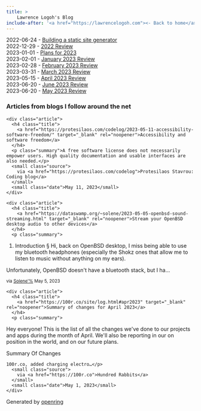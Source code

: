 ```yaml
---
title: > 
    Lawrence Logoh's Blog
include-after: '<a href="https://lawrencelogoh.com"><- Back to home</a>'
---
```


2022-06-24 - [Building a static site generator](https://lawrencelogoh.com/blog/building_ssg.html)  
2022-12-29 - [2022 Review](https://lawrencelogoh.com/blog/2022_review.html)  
2023-01-01 - [Plans for 2023](https://lawrencelogoh.com/blog/2023_plans.html)  
2023-02-01 - [January 2023 Review](https://lawrencelogoh.com/blog/jan_2023_review.html)  
2023-02-28 - [February 2023 Review](https://lawrencelogoh.com/blog/feb_2023_review.html)  
2023-03-31 - [March 2023 Review](https://lawrencelogoh.com/blog/mar_2023_review.html)  
2023-05-15 - [April 2023 Review](https://lawrencelogoh.com/blog/apr_2023_review.html)  
2023-06-20 - [June 2023 Review](https://lawrencelogoh.com/blog/jun_2023_review.html)  
2023-06-20 - [May 2023 Review](https://lawrencelogoh.com/blog/may_2023_review.html)  

<section class="webring">
  <h3>Articles from blogs I follow around the net</h3>
  <section class="articles">
    
    <div class="article">
      <h4 class="title">
        <a href="https://protesilaos.com/codelog/2023-05-11-accessibility-software-freedom/" target="_blank" rel="noopener">Accessibility and software freedom</a>
      </h4>
      <p class="summary">A free software license does not necessarily empower users. High quality documentation and usable interfaces are also needed.</p>
      <small class="source">
        via <a href="https://protesilaos.com/codelog">Protesilaos Stavrou: Coding blog</a>
      </small>
      <small class="date">May 11, 2023</small>
    </div>
    
    <div class="article">
      <h4 class="title">
        <a href="https://dataswamp.org/~solene/2023-05-05-openbsd-sound-streaming.html" target="_blank" rel="noopener">Stream your OpenBSD desktop audio to other devices</a>
      </h4>
      <p class="summary">
    
1. Introduction §
Hi, back on OpenBSD desktop, I miss being able to use my bluetooth headphones (especially the Shokz ones that allow me to listen to music without anything on my ears).

Unfortunately, OpenBSD doesn&#39;t have a bluetooth stack, but I ha…</p>
      <small class="source">
        via <a href="https://dataswamp.org/~solene/">Solene&#39;%</a>
      </small>
      <small class="date">May 5, 2023</small>
    </div>
    
    <div class="article">
      <h4 class="title">
        <a href="https://100r.co/site/log.html#apr2023" target="_blank" rel="noopener">Summary of changes for April 2023</a>
      </h4>
      <p class="summary">
Hey everyone! This is the list of all the changes we&#39;ve done to our projects and apps during the month of April. We&#39;ll also be reporting in our on position in the world, and on our future plans.

Summary Of Changes

    100r.co, added charging electro…</p>
      <small class="source">
        via <a href="https://100r.co">Hundred Rabbits</a>
      </small>
      <small class="date">May 1, 2023</small>
    </div>
    
  </section>
  <p class="attribution">
    Generated by
    <a href="https://git.sr.ht/~sircmpwn/openring">openring</a>
  </p>
</section>
